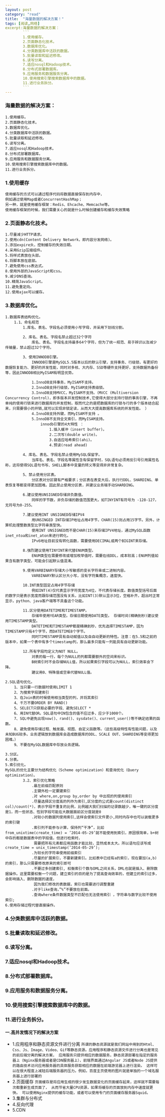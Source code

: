 ```yaml
---
layout: post
category: "read"
title:  "海量数据的解决方案！"
tags: [阅读,网络]
excerpt:海量数据的解决方案：
        ```
        1.使用缓存。
        2.页面静态化技术。
        3.数据库优化。
        4.分类数据库中活跃的数据。
        5.批量读取和延迟修改。
        6.读写分离。
        7.适应nosql和Hadoop技术。
        8.分布式部署数据库。
        9.应用服务和数据服务分离。
        10.使用搜索引擎搜索数据库中的数据。
        11.进行业务拆分。  
        ```
---
```

### 海量数据的解决方案：
```
1.使用缓存。
2.页面静态化技术。
3.数据库优化。
4.分类数据库中活跃的数据。
5.批量读取和延迟修改。
6.读写分离。
7.适应nosql和Hadoop技术。
8.分布式部署数据库。
9.应用服务和数据服务分离。
10.使用搜索引擎搜索数据库中的数据。
11.进行业务拆分。  
```
### 1.使用缓存
    使用缓存的方式可以通过程序代码将数据直接保存到内存中，
    例如通过使用Map或者ConcurrentHashMap；
    另一种，就是使用缓存框架：Redis、Ehcache、Memcache等。
    使用缓存框架的时候，我们需要关心的就是什么时候创建缓存和缓存失效策略
### 2.页面静态化技术。
    1.尽量减少HTTP请求。
    2.使用cdn(Content Delivery Network，即内容分发网络)。
    3.添加expire头，控制缓存的失效日期。
    4.采用Gzip压缩组件。
    5.将样式表放在头部。
    6.将脚本放在底部。
    7.避免使用css表达式。
    8.使用外部的JavaScript和css。
    9.减少DNS查询。
    10.精简JavaScript。
    11.避免重定向。
    12.使用ajax可以缓存。
### 3.数据库优化。
    1.数据库表结构优化。
        1.1、命名规范
            1.库名、表名、字段名必须使用小写字母，并采用下划线分割。

            2、库名、表名、字段名禁止超过32个字符
                库名、表名、字段名支持最多64个字符，但为了统一规范、易于辨识以及减少传输量，禁止超过32个字符。

            3、使用INNODB引擎。
                INNODB引擎是MySQL5.5版本以后的默认引擘，支持事务、行级锁，有更好的数据恢复能力、更好的并发性能，同时对多核、大内存、SSD等硬件支持更好，支持数据热备份等，因此INNODB相比MyISAM有明显优势。

                1.InnoDB支持事务，MyISAM不支持。
                2.InnoDB支持行级锁，MyISAM支持表级锁。
                3.InnoDB支持MVCC，MyISAM不支持。（MVCC (Multiversion Concurrency Control)，即多版本并发控制技术,它使得大部分支持行锁的事务引擎，不再单纯的使用行锁来进行数据库的并发控制，取而代之的是把数据库的行锁与行的多个版本结合起来，只需要很小的开销,就可以实现非锁定读，从而大大提高数据库系统的并发性能。 ）
                4.InnoDB支持外键，而MyISAM不支持 。
                5.InnoDB不支持全文索引，而MyISAM支持。
                    innodb引擎的4大特性 ：
                        1.插入缓冲（insert buffer)。
                        2.二次写(double write)。
                        3.自适应哈希索引(ahi)。
                        4.预读(read ahead)

            4、库名、表名、字段名禁止使用MySQL保留字。
                当库名、表名、字段名等属性含有保留字时，SQL语句必须用反引号引用属性名称，这将使得SQL语句书写、SHELL脚本中变量的转义等变得⾮非常复杂。

            5、禁止使用分区表。
                分区表对分区键有严格要求；分区表在表变大后，执⾏行DDL、SHARDING、单表恢复等都变得更加困难。因此禁止使用分区表，并建议业务端手动SHARDING。

            6.建议使用UNSIGNED存储非负数值。
                同样的字节数，非负存储的数值范围更大。如TINYINT有符号为 -128-127，无符号为0-255。

            7.建议使用INT UNSIGNED存储IPV4
                用UNSINGED INT存储IP地址占用4字节，CHAR(15)则占用15字节。另外，计算机处理整数类型比字符串类型快。
                使用INT UNSIGNED而不是CHAR(15)来存储IPV4地址，通过MySQL函数inet_ntoa和inet_aton来进行转化。
                IPv6地址目前没有转化函数，需要使用DECIMAL或两个BIGINT来存储。

            8.强烈建议使用TINYINT来代替ENUM类型。
                ENUM类型在需要修改或增加枚举值时，需要在线DDL，成本较高；ENUM列值如果含有数字类型，可能会引起默认值混淆。

            9.使用VARBINARY存储大小写敏感的变长字符串或二进制内容。
                VARBINARY默认区分大小写，没有字符集概念，速度快。

            10.INT类型固定占用4字节存储
                例如INT(4)仅代表显示字符宽度为4位，不代表存储长度。数值类型括号后面的数字只是表示宽度而跟存储范围没有关系，比如INT(3)默认显示3位，空格补齐，超出时正常显示，python、java客户端等不具备这个功能。

            11.区分使用DATETIME和TIMESTAMP。
                存储年使用YEAR类型。存储日期使用DATE类型。 存储时间(精确到秒)建议使用TIMESTAMP类型。
                DATETIME和TIMESTAMP都是精确到秒，优先选择TIMESTAMP，因为TIMESTAMP只有4个字节，而DATETIME8个字节。
                同时TIMESTAMP具有自动赋值以及⾃自动更新的特性。注意：在5.5和之前的版本中，如果一个表中有多个timestamp列，那么最多只能有一列能具有自动更新功能。

            12.所有字段均定义为NOT NULL。
                对表的每一行，每个为NULL的列都需要额外的空间来标识。
                B树索引时不会存储NULL值，所以如果索引字段可以为NULL，索引效率会下降。
                建议用0、特殊值或空串代替NULL值。

    2.SQL语句优化。
        1、当只要一行数据时使用LIMIT 1
        2、为搜索字段建索引
        3、在Join表的时候使用相当类型的列，并将其索引
        4、千万不要ORDER BY RAND()
        5、SELECT只获取必要的字段、避免SELECT *
        6、用IN代替OR。SQL语句中IN包含的值不应过多，应少于1000个。
        7、SQL中避免出现now()、rand()、sysdate()、current_user()等不确定结果的函数。
        8、避免使用存储过程、触发器、视图、自定义函数等。（这些高级特性有性能问题，以及未知BUG较多。业务逻辑放到数据库会造成数据库的DDL、SCALE OUT、SHARDING等变得更加困难。）
        9、不要在MySQL数据库中存放业务逻辑。

    3.分区。
    4.分表。
    5.索引优化。
    MySQL的优化主要分为结构优化（Scheme optimization）和查询优化（Query optimization）。
            3.2、索引优化策略
                .最左前缀匹配原则
                .主键外检一定要建索引
                .对 where,on,group by,order by 中出现的列使用索引
                .尽量选择区分度高的列作为索引,区分度的公式是count(distinct col)/count(*)，表示字段不重复的比例，比例越大我们扫描的记录数越少，唯一键的区分度是1，而一些状态、性别字段可能在大数据面前区分度就是0
                .对较小的数据列使用索引,这样会使索引文件更小,同时内存中也可以装载更多的索引键
                .索引列不能参与计算，保持列“干净”，比如from_unixtime(create_time) = ’2014-05-29’就不能使用到索引，原因很简单，b+树中存的都是数据表中的字段值，但进行检索时，
                 需要把所有元素都应用函数才能比较，显然成本太大。所以语句应该写成create_time = unix_timestamp(’2014-05-29’);
                .为较长的字符串使用前缀索引
                .尽量的扩展索引，不要新建索引。比如表中已经有a的索引，现在要加(a,b)的索引，那么只需要修改原来的索引即可
                .不要过多创建索引, 权衡索引个数与DML之间关系，DML也就是插入、删除数据操作。这里需要权衡一个问题，建立索引的目的是为了提高查询效率的，但建立的索引过多，会影响插入、删除数据的速度，
                 因为我们修改的表数据，索引也需要进行调整重建
                .对于like查询，”%”不要放在前面。
                .查询where条件数据类型不匹配也无法使用索引 ，字符串与数字比较不使用索引;
    6.使用存储过程代替直接操作。

### 4.分类数据库中活跃的数据。
### 5.批量读取和延迟修改。
### 6.读写分离。
### 7.适应nosql和Hadoop技术。
### 8.分布式部署数据库。
### 9.应用服务和数据服务分离。
### 10.使用搜索引擎搜索数据库中的数据。
### 11.进行业务拆分。

#### 一.高并发情况下的解决方案
+ 1.应用程序和静态资源文件进行分离
        ```
        所谓的静态资源就是我们网站中用到的Html、Css、Js、Image、Video、Gif等静态资源。应用程序和静态资源文件进行分离也是常见的前后端分离的解决方案，
        应用服务只提供相应的数据服务，静态资源部署在指定的服务器上（Nginx服务器或者是CDN服务器上），前端界面通过Angular JS或者Node JS提供的路由技术访问应用服务器的具体服务获取相应的数据在前端游览器上进行渲染。
        这样可以在很大程度上减轻后端服务器的压力。例如，百度主页使用的图片就是单独的一个域名服务器上进行部署的
        ```
+ 2.页面缓存
        ```
        页面缓存是将应用生成的很少发生数据变化的页面缓存起来，这样就不需要每次都重新生成页面了，
        从而节省大量CPU资源，如果将缓存的页面放到内存中速度就更快。
        可以使用Nginx提供的缓存功能，或者可以使用专门的页面缓存服务器Squid。
        ```
+ 3.集群与分布式
+ 4.反向代理
+ 5.CDN
